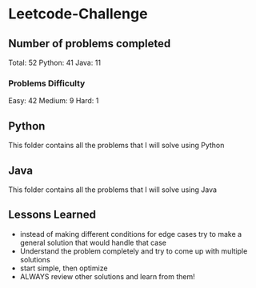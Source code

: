 # Leetcode-Challenge

## Number of problems completed
Total: 52
Python: 41
Java: 11

### Problems Difficulty
Easy: 42
Medium: 9
Hard: 1

## Python
This folder contains all the problems that I will solve using Python

## Java
This folder contains all the problems that I will solve using Java

## Lessons Learned

* instead of making different conditions for edge cases try to make a general solution that would handle that case
* Understand the problem completely and try to come up with multiple solutions  
* start simple, then optimize  
* ALWAYS review other solutions and learn from them!  
